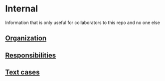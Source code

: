 # Internal

Information that is only useful for collaborators to this repo and no one else

## [Organization](organization.md)

## [Responsibilities](responsibilities.md)

## [Text cases](text-cases.md)